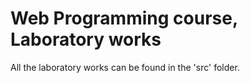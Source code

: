 # Web Programming course, Laboratory works
All the laboratory works can be found in the 'src' folder.
